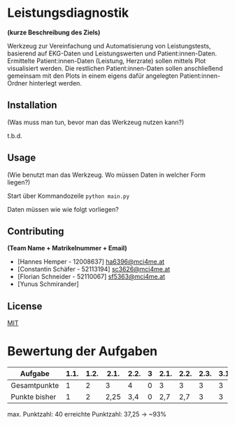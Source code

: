 # Leistungsdiagnostik
**(kurze Beschreibung des Ziels)**

Werkzeug zur Vereinfachung und Automatisierung von Leistungstests, basierend auf EKG-Daten und Leistungswerten und Patient:innen-Daten.
Ermittelte Patient:innen-Daten (Leistung, Herzrate) sollen mittels Plot visualisiert werden. Die restlichen Patient:innen-Daten sollen anschließend gemeinsam mit den Plots in einem eigens dafür angelegten Patient:innen-Ordner hinterlegt werden.


## Installation

(Was muss man tun, bevor man das Werkzeug nutzen kann?)

t.b.d.

## Usage

(Wie benutzt man das Werkzeug. Wo müssen Daten in welcher Form liegen?)

Start über Kommandozeile
```python main.py```

Daten müssen wie wie folgt vorliegen?

## Contributing
**(Team Name + Matrikelnummer + Email)**

- [Hannes Hemper - 12008637] ha6396@mci4me.at
- [Constantin Schäfer - 52113194] sc3626@mci4me.at
- [Florian Schneider  - 52110067] sf5363@mci4me.at
- [Yunus Schmirander]

## License
[MIT](https://choosealicense.com/licenses/mit/)

# Bewertung der Aufgaben

| Aufgabe       | 1.1. | 1.2. | 2.1. | 2.2. | 3 | 2.1. | 2.2. | 2.3. | 3.1 | 3.2 | 4.1 | 4.2 | 5.1 | 5.2 | 5.3 | 5.4 |
|---------------|------|------|------|------|---|------|------|------|-----|-----|-----|-----|-----|-----|-----|-----|
| Gesamtpunkte  | 1    | 2    | 3    | 4    | 0 | 3    | 3    | 3    | 3   | 3   | 2   | 3   | 2   | 3   | 3   | 2   | 
| Punkte bisher | 1    | 2    | 2,25 | 3,4  | 0 | 2,7  | 2,7  | 3    | 3   | 5   | 1,8 | 2,1 | 2   | 3   | 1,5 | 1,8 |


max. Punktzahl: 40
erreichte Punktzahl: 37,25 -> ~93%


